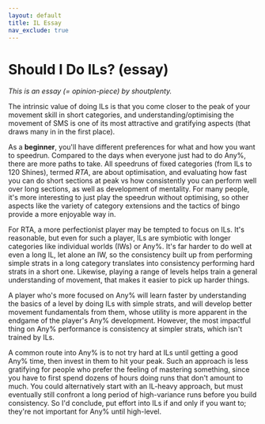 ```yaml
---
layout: default
title: IL Essay
nav_exclude: true
---
```


# Should I Do ILs? (essay)

*This is an essay (= opinion-piece) by shoutplenty.*

The intrinsic value of doing ILs is that you come closer to the peak of your movement skill in short categories, and understanding/optimising the movement of SMS is one of its most attractive and gratifying aspects (that draws many in in the first place).

As a **beginner**, you'll have different preferences for what and how you want to speedrun. Compared to the days when everyone just had to do Any%, there are more paths to take. All speedruns of fixed categories (from ILs to 120 Shines), termed *RTA*, are about optimisation, and evaluating how fast you can do short sections at peak vs how consistently you can perform well over long sections, as well as development of mentality. For many people, it's more interesting to just play the speedrun without optimising, so other aspects like the variety of category extensions and the tactics of bingo provide a more enjoyable way in.

For RTA, a more perfectionist player may be tempted to focus on ILs. It's reasonable, but even for such a player, ILs are symbiotic with longer categories like individual worlds (IWs) or Any%. It's far harder to do well at even a long IL, let alone an IW, so the consistency built up from performing simple strats in a long category translates into consistency performing hard strats in a short one. Likewise, playing a range of levels helps train a general understanding of movement, that makes it easier to pick up harder things.

A player who's more focused on Any% will learn faster by understanding the basics of a level by doing ILs with simple strats, and will develop better movement fundamentals from them, whose utility is more apparent in the endgame of the player's Any% development. However, the most impactful thing on Any% performance is consistency at simpler strats, which isn't trained by ILs.

A common route into Any% is to not try hard at ILs until getting a good Any% time, then invest in them to hit your peak. Such an approach is less gratifying for people who prefer the feeling of mastering something, since you have to first spend dozens of hours doing runs that don't amount to much. You could alternatively start with an IL-heavy approach, but must eventually still confront a long period of high-variance runs before you build consistency. So I'd conclude, put effort into ILs if and only if you want to; they're not important for Any% until high-level.
